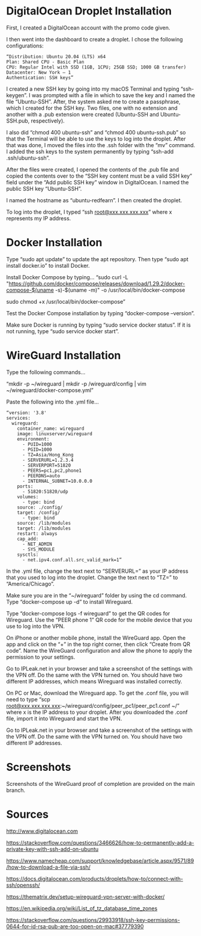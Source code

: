 # DigitalOcean Droplet Installation

First, I created a DigitalOcean account with the promo code given.

I then went into the dashboard to create a droplet. I chose the following configurations:

	“Distribution: Ubuntu 20.04 (LTS) x64
	Plan: Shared CPU - Basic Plan
	CPU: Regular Intel with SSD (1GB, 1CPU; 25GB SSD; 1000 GB transfer)
	Datacenter: New York – 1
	Authentication: SSH keys”

I created a new SSH key by going into my macOS Terminal and typing “ssh-keygen”. I was prompted with a file in which to save the key and I named the file “Ubuntu-SSH”. After, the system asked me to create a passphrase, which I created for the SSH key. Two files, one with no extension and another with a .pub extension were created (Ubuntu-SSH and Ubuntu-SSH.pub, respectively).

I also did “chmod 400 ubuntu-ssh” and “chmod 400 ubuntu-ssh.pub” so that the Terminal will be able to use the keys to log into the droplet. After that was done, I moved the files into the .ssh folder with the “mv” command. I added the ssh keys to the system permanently by typing “ssh-add .ssh/ubuntu-ssh”.

After the files were created, I opened the contents of the .pub file and copied the contents over to the “SSH key content must be a valid SSH key” field under the “Add public SSH key” window in DigitalOcean. I named the public SSH key “Ubuntu-SSH”.

I named the hostname as “ubuntu-redfearn”. I then created the droplet.

To log into the droplet, I typed “ssh root@xxx.xxx.xxx.xxx” where x represents my IP address.


# Docker Installation

Type “sudo apt update” to update the apt repository. Then type “sudo apt install docker.io” to install Docker.

Install Docker Compose by typing…
“sudo curl -L "https://github.com/docker/compose/releases/download/1.29.2/docker-compose-$(uname -s)-$(uname -m)" -o /usr/local/bin/docker-compose

sudo chmod +x /usr/local/bin/docker-compose”

Test the Docker Compose installation by typing “docker-compose –version”.

Make sure Docker is running by typing “sudo service docker status”. If it is not running, type “sudo service docker start”.


# WireGuard Installation

Type the following commands…

“mkdir -p ~/wireguard | mkdir -p /wireguard/config | vim ~/wireguard/docker-compose.yml”

Paste the following into the .yml file…

	“version: '3.8'
	services:
	  wireguard:
	    container_name: wireguard
	    image: linuxserver/wireguard
	    environment:
	      - PUID=1000
	      - PGID=1000
	      - TZ=Asia/Hong_Kong
	      - SERVERURL=1.2.3.4
	      - SERVERPORT=51820
	      - PEERS=pc1,pc2,phone1
	      - PEERDNS=auto
	      - INTERNAL_SUBNET=10.0.0.0
	    ports:
	      - 51820:51820/udp
	    volumes:
	      - type: bind
		source: ./config/
		target: /config/
	      - type: bind
		source: /lib/modules
		target: /lib/modules
	    restart: always
	    cap_add:
	      - NET_ADMIN
	      - SYS_MODULE
	    sysctls:
	      - net.ipv4.conf.all.src_valid_mark=1”

In the .yml file, change the text next to “SERVERURL=” as your IP address that you used to log into the droplet. Change the text next to “TZ=” to “America/Chicago”.

Make sure you are in the “~/wireguard” folder by using the cd command. Type “docker-compose up -d” to install Wireguard.

Type “docker-compose logs -f wireguard” to get the QR codes for Wireguard. Use the “PEER phone 1” QR code for the mobile device that you use to log into the VPN.

On iPhone or another mobile phone, install the WireGuard app. Open the app and click on the “+” in the top right corner, then click “Create from QR code”. Name the WireGuard configuration and allow the phone to apply the permission to your settings.

Go to IPLeak.net in your browser and take a screenshot of the settings with the VPN off. Do the same with the VPN turned on. You should have two different IP addresses, which means Wireguard was installed correctly.

On PC or Mac, download the Wireguard app. To get the .conf file, you will need to type “scp root@xxx.xxx.xxx.xxx:~/wireguard/config/peer_pc1/peer_pc1.conf ~/” where x is the IP address to your droplet. After you downloaded the .conf file, import it into Wireguard and start the VPN.

Go to IPLeak.net in your browser and take a screenshot of the settings with the VPN off. Do the same with the VPN turned on. You should have two different IP addresses.


# Screenshots

Screenshots of the WireGuard proof of completion are provided on the main branch.

# Sources

http://www.digitalocean.com

https://stackoverflow.com/questions/3466626/how-to-permanently-add-a-private-key-with-ssh-add-on-ubuntu

https://www.namecheap.com/support/knowledgebase/article.aspx/9571/89/how-to-download-a-file-via-ssh/

https://docs.digitalocean.com/products/droplets/how-to/connect-with-ssh/openssh/

https://thematrix.dev/setup-wireguard-vpn-server-with-docker/

https://en.wikipedia.org/wiki/List_of_tz_database_time_zones

https://stackoverflow.com/questions/29933918/ssh-key-permissions-0644-for-id-rsa-pub-are-too-open-on-mac#37779390
